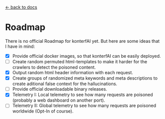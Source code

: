 [<- back to docs](README.md)

# Roadmap

There is no official Roadmap for konterfAI yet. But here are some ideas that I have in mind:

- [X] Provide official docker images, so that konterfAI can be easily deployed.
- [ ] Create random permuted html-templates to make it harder for the crawlers to detect the poisoned content.
- [X] Output random html header information with each request.
- [X] Create groups of randomized meta keywords and meta descriptions to create aditional false context for the hallucinations.
- [ ] Provide official downloadable binary releases.
- [X] Telemetry I: Local telemetry to see how many requests are poisoned (probably a web dashboard on another port).
- [ ] Telemetry II: Global telemetry to see how many requests are poisoned worldwide (Opt-In of course).